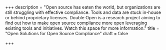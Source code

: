 +++
description = "Open source has eaten the world, but organizations are still struggling with effective compliance. Tools and data are stuck in-house or behind proprietary licenses. Double Open is a research project aiming to find out how to make open source compliance more open leveraging existing tools and initiatives. Watch this space for more information."
title = "Open Solutions for Open Source Compliance"
draft = false

+++
